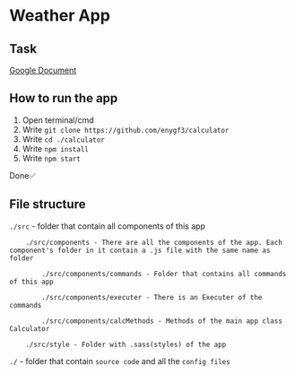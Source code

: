 # Weather App

## Task

[Google Document](https://docs.google.com/document/d/1j8DnTnRSNoRBdYtKu3Rgk1STLso4X5Rev2-oEyxMsK8/edit)

## How to run the app

1. Open terminal/cmd
2. Write `git clone https://github.com/enygf3/calculator`
3. Write `cd ./calculator`
4. Write `npm install`
5. Write `npm start`

Done✅

## File structure

`./src` - folder that contain all components of this app

        ./src/components - There are all the components of the app. Each component's folder in it contain a .js file with the same name as folder

            ./src/components/commands - Folder that contains all commands of this app

            ./src/components/executer - There is an Executer of the commands

            ./src/components/calcMethods - Methods of the main app class Calculator

        ./src/style - Folder with .sass(styles) of the app

`./` - folder that contain `source code` and all the `config files`
